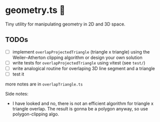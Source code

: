 # geometry.ts 📐

Tiny utility for manipulating geometry in 2D and 3D space.

## TODOs

-   [ ] implement `overlapProjectedTriangle` (triangle x triangle) using the Weiler–Atherton clipping algorithm or design your own solution
-   [ ] write tests for `overlapProjectedTriangle` using vitest (see `test/`)
-   [ ] write analogical routine for overlaping 3D line segment and a triangle
-   [ ] test it

more notes are in `overlapTriangle.ts`

Side notes:

-   I have looked and no, there is not an efficient algorithm for triangle x triangle overlap. The result is gonna be a polygon anyway, so use polygon-clipping algo.
